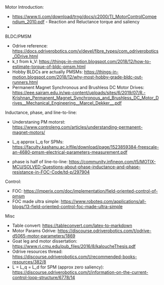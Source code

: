 Motor Introduction:
* https://www.ti.com/download/trng/docs/c2000/TI_MotorControlCompendium_2010.pdf - Reaction and Reluctance torque and saliency
* 

BLDC/PMSM
* Odrive reference: https://docs.odriverobotics.com/v/devel/fibre_types/com_odriverobotics_ODrive.html
* k_t from k_V: https://things-in-motion.blogspot.com/2018/12/how-to-estimate-torque-of-bldc-pmsm.html
* Hobby BLDCs are actually PMSMs: https://things-in-motion.blogspot.com/2018/12/why-most-hobby-grade-bldc-out-runners.html
* Permanent Magnet Synchronous and Brushless DC Motor Drives: https://eee.sairam.edu.in/wp-content/uploads/sites/6/2019/07/R.-Krishnan_Permanent_Magnet_Synchronous_and_Brushless_DC_Motor_Drives__Mechanical_Engineering__Marcel_Dekker__.pdf

Inductance, phase, and line-to-line:
* Understaning PM motorst: https://www.controleng.com/articles/understanding-permanent-magnet-motors/

* L_q approx L_q for SPMs: https://faculty.kashanu.ac.ir/file/download/page/1523859384-freescale-an-4680-pmsm-electrical-parameters-measurement.pdf

* phase is half of line-to-line: https://community.infineon.com/t5/MOTIX-MCU/SOLVED-Questions-about-phase-inductance-and-phase-resistance-in-FOC-Code/td-p/297904

Control:
* FOC: https://imperix.com/doc/implementation/field-oriented-control-of-pmsm
* FOC made ultra simple: https://www.roboteq.com/applications/all-blogs/13-field-oriented-control-foc-made-ultra-simple

Misc
* Table convert: https://tableconvert.com/latex-to-markdown
* Motor Params Odrive: https://discourse.odriverobotics.com/t/odrive-d5065-motor-parameters/1869
* Goat leg and motor dissertation: https://www.ri.cmu.edu/pub_files/2016/8/kaloucheThesis.pdf
* Odrive resources thread: https://discourse.odriverobotics.com/t/recommended-books-resources/382/8
* L = L_q = L_d for SPM (approx zero saliency): https://discourse.odriverobotics.com/t/information-on-the-current-control-loop-structure/6778/14